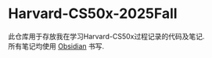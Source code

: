 # Harvard-CS50x-2025Fall
此仓库用于存放我在学习Harvard-CS50x过程记录的代码及笔记.   
所有笔记均使用 [Obsidian](https://obsidian.md/) 书写.  

